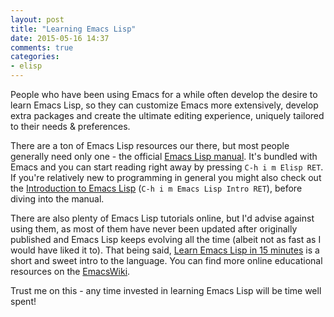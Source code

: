 ```yaml
---
layout: post
title: "Learning Emacs Lisp"
date: 2015-05-16 14:37
comments: true
categories:
- elisp
---
```


People who have been using Emacs for a while often develop the desire
to learn Emacs Lisp, so they can customize Emacs more extensively,
develop extra packages and create the ultimate editing experience,
uniquely tailored to their needs & preferences.

There are a ton of Emacs Lisp resources our there, but most people
generally need only one - the official
[Emacs Lisp manual](https://www.gnu.org/software/emacs/manual/elisp.html). It's
bundled with Emacs and you can start reading right away by pressing
`C-h i m Elisp RET`. If you're relatively new to programming in
general you might also check out the
[Introduction to Emacs Lisp](https://www.gnu.org/software/emacs/manual/eintr.html)
(`C-h i m Emacs Lisp Intro RET`), before diving into the manual.

There are also plenty of Emacs Lisp tutorials online, but I'd advise
against using them, as most of them have never been updated after
originally published and Emacs Lisp keeps evolving all the time
(albeit not as fast as I would have liked it to). That being said,
[Learn Emacs Lisp in 15 minutes](http://bzg.fr/learn-emacs-lisp-in-15-minutes.html)
is a short and sweet intro to the language. You can find more online
educational resources on the
[EmacsWiki](http://www.emacswiki.org/emacs/EmacsLisp).

Trust me on this - any time invested in learning Emacs Lisp will be
time well spent!
